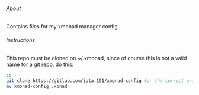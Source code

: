 ###### About
Contains files for my xmonad manager config

###### Instructions

This repo must be cloned on ~/.xmonad,
since of course this is not a valid name for a git repo,
do this:



```bash
cd -
git clone https://gitlab.com/jota.191/xmonad-config #or the correct uri
mv xmonad-config .xonad
```

